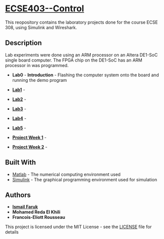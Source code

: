 # [ECSE403--Control](https://www.mcgill.ca/study/2018-2019/courses/ecse-403)

This reopository contains the laboratory projects done for the course ECSE 308, using Simulink and Wireshark.

## Description

Lab experiments were done using an ARM processor on an Altera DE1-SoC single board computer. The FPGA chip on the DE1-SoC has an ARM processor in was programmed.

* **Lab0** - **Introduction** - Flashing the computer system onto the board and running the demo program

*	[**Lab1**](Lab%201/Lab%201%20Report.pdf) - 

*	[**Lab2**](Lab%202/LAB2_Report_ECSE403.pdf) -

*	[**Lab3**](Lab%203/Lab%203%20Report.pdf) - 

*	[**Lab4**](Lab%204/Lab%20Report%204.pdf) - 

*	[**Lab5**](Lab%205/Lab%205%20-%20Report.docx) - 

* [**Project Week 1**](Project/Report%206%20-%20403.pdf) - 

* [**Project Week 2**](Project/Report%207%20-%20403%20.pdf) - 


## Built With

* [Matlab](http://matlabacademy.mathworks.com/) - The numerical computing environment used
* [Simulink](https://www.mathworks.com/products/simulink.html) - The graphical programming environment used for simulation

## Authors

* [**Ismail Faruk**](https://github.com/ismailfaruk)
* **Mohamed Reda El Khili**
* **Francois-Eliott Rousseau**

This project is licensed under the MIT License - see the [LICENSE](LICENSE) file for details

